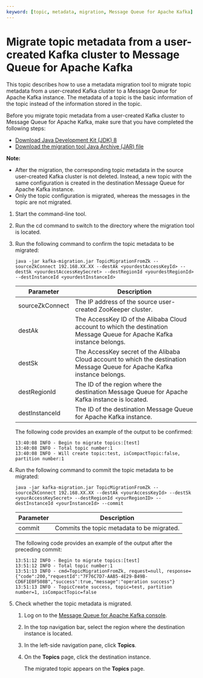```yaml
---
keyword: [topic, metadata, migration, Message Queue for Apache Kafka]
---
```


# Migrate topic metadata from a user-created Kafka cluster to Message Queue for Apache Kafka

This topic describes how to use a metadata migration tool to migrate topic metadata from a user-created Kafka cluster to a Message Queue for Apache Kafka instance. The metadata of a topic is the basic information of the topic instead of the information stored in the topic.

Before you migrate topic metadata from a user-created Kafka cluster to Message Queue for Apache Kafka, make sure that you have completed the following steps:

-   [Download Java Development Kit \(JDK\) 8](https://www.oracle.com/java/technologies/javase/javase-jdk8-downloads.html)
-   [Download the migration tool Java Archive \(JAR\) file](https://aliware-images.oss-cn-hangzhou.aliyuncs.com/Kafka/migration%20tool/7.30%20Migration%20Tool/kafka-migration.jar)

**Note:**

-   After the migration, the corresponding topic metadata in the source user-created Kafka cluster is not deleted. Instead, a new topic with the same configuration is created in the destination Message Queue for Apache Kafka instance.
-   Only the topic configuration is migrated, whereas the messages in the topic are not migrated.

1.  Start the command-line tool.

2.  Run the cd command to switch to the directory where the migration tool is located.

3.  Run the following command to confirm the topic metadata to be migrated:

    `java -jar kafka-migration.jar TopicMigrationFromZk --sourceZkConnect 192.168.XX.XX --destAk <yourdestAccessKeyId> --destSk <yourdestAccessKeySecret> --destRegionId <yourdestRegionId> --destInstanceId <yourdestInstanceId>`

    |Parameter|Description|
    |---------|-----------|
    |sourceZkConnect|The IP address of the source user-created ZooKeeper cluster.|
    |destAk|The AccessKey ID of the Alibaba Cloud account to which the destination Message Queue for Apache Kafka instance belongs.|
    |destSk|The AccessKey secret of the Alibaba Cloud account to which the destination Message Queue for Apache Kafka instance belongs.|
    |destRegionId|The ID of the region where the destination Message Queue for Apache Kafka instance is located.|
    |destInstanceId|The ID of the destination Message Queue for Apache Kafka instance.|

    The following code provides an example of the output to be confirmed:

    ```
    13:40:08 INFO - Begin to migrate topics:[test]
    13:40:08 INFO - Total topic number:1
    13:40:08 INFO - Will create topic:test, isCompactTopic:false, partition number:1
    ```

4.  Run the following command to commit the topic metadata to be migrated:

    `java -jar kafka-migration.jar TopicMigrationFromZk --sourceZkConnect 192.168.XX.XX --destAk <yourAccessKeyId> --destSk <yourAccessKeySecret> --destRegionId <yourRegionID> --destInstanceId <yourInstanceId> --commit`

    |Parameter|Description|
    |---------|-----------|
    |commit|Commits the topic metadata to be migrated.|

    The following code provides an example of the output after the preceding commit:

    ```
    13:51:12 INFO - Begin to migrate topics:[test]
    13:51:12 INFO - Total topic number:1
    13:51:13 INFO - cmd=TopicMigrationFromZk, request=null, response={"code":200,"requestId":"7F76C7D7-AAB5-4E29-B49B-CD6F1E0F508B","success":true,"message":"operation success"}
    13:51:13 INFO - TopicCreate success, topic=test, partition number=1, isCompactTopic=false
    ```

5.  Check whether the topic metadata is migrated.

    1.  Log on to the [Message Queue for Apache Kafka console](https://kafka.console.aliyun.com/).

    2.  In the top navigation bar, select the region where the destination instance is located.

    3.  In the left-side navigation pane, click **Topics**.

    4.  On the **Topics** page, click the destination instance.

        The migrated topic appears on the **Topics** page.


